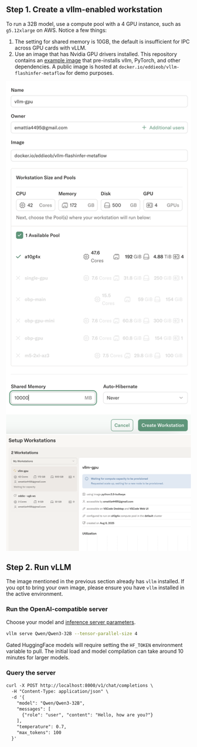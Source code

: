 ## Step 1. Create a vllm-enabled workstation

To run a 32B model, use a compute pool with a 4 GPU instance, such as `g5.12xlarge` on AWS.
Notice a few things:
1. The setting for shared memory is 10GB, the default is insufficient for IPC across GPU cards with vLLM.
2. Use an image that has Nvidia GPU drivers installed. This repository contains an [example image](./Dockerfile) that pre-installs vllm, PyTorch, and other dependencies. A public image is hosted at `docker.io/eddieob/vllm-flashinfer-metaflow` for demo purposes. 

![](./vllm-ws.png)
![](./ws-setting-up.png)

## Step 2. Run vLLM 

The image mentioned in the previous section already has `vllm` installed.
If you opt to bring your own image, please ensure you have `vllm` installed in the active environment.

### Run the OpenAI-compatible server

Choose your model and [inference server parameters](https://docs.vllm.ai/en/latest/serving/openai_compatible_server.html).

```bash
vllm serve Qwen/Qwen3-32B --tensor-parallel-size 4
```

Gated HuggingFace models will require setting the `HF_TOKEN` environment variable to pull. 
The initial load and model compilation can take around 10 minutes for larger models. 

### Query the server

```
curl -X POST http://localhost:8000/v1/chat/completions \
  -H "Content-Type: application/json" \
  -d '{
    "model": "Qwen/Qwen3-32B",
    "messages": [
      {"role": "user", "content": "Hello, how are you?"}
    ],
    "temperature": 0.7,
    "max_tokens": 100
  }'
```
